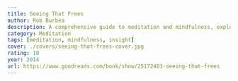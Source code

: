 ```yaml
---
title: Seeing That Frees
author: Rob Burbea
description: A comprehensive guide to meditation and mindfulness, exploring the transformative power of deep insight and perceptual freedom.
category: Meditation
tags: [meditation, mindfulness, insight]
cover: ./covers/seeing-that-frees-cover.jpg
rating: 10
year: 2014
url: https://www.goodreads.com/book/show/25172403-seeing-that-frees
---
```

